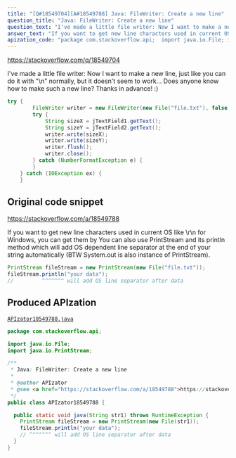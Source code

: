 ```yaml
---
title: "[Q#18549704][A#18549788] Java: FileWriter: Create a new line"
question_title: "Java: FileWriter: Create a new line"
question_text: "I've made a little file writer: Now I want to make a new line, just like you can do it with \"\\n\" normally, but it doesn't seem to work... Does anyone know how to make such a new line? Thanks in advance! :)"
answer_text: "If you want to get new line characters used in current OS like \\r\\n for Windows, you can get them by You can also use PrintStream and its println method which will add OS dependent line separator at the end of your string automatically (BTW System.out is also instance of PrintStream)."
apization_code: "package com.stackoverflow.api;  import java.io.File; import java.io.PrintStream;  /**  * Java: FileWriter: Create a new line  *  * @author APIzator  * @see <a href=\"https://stackoverflow.com/a/18549788\">https://stackoverflow.com/a/18549788</a>  */ public class APIzator18549788 {    public static void java(String str1) throws RuntimeException {     PrintStream fileStream = new PrintStream(new File(str1));     fileStream.println(\"your data\");     // ^^^^^^^ will add OS line separator after data   } }"
---
```


https://stackoverflow.com/q/18549704

I&#x27;ve made a little file writer:
Now I want to make a new line, just like you can do it with &quot;\n&quot; normally, but it doesn&#x27;t seem to work...
Does anyone know how to make such a new line?
Thanks in advance! :)


```java
try {
        FileWriter writer = new FileWriter(new File("file.txt"), false);
        try {
            String sizeX = jTextField1.getText();
            String sizeY = jTextField2.getText();
            writer.write(sizeX);
            writer.write(sizeY);
            writer.flush();
            writer.close();
        } catch (NumberFormatException e) {
        }
    } catch (IOException ex) {
    }
```


## Original code snippet

https://stackoverflow.com/a/18549788

If you want to get new line characters used in current OS like \r\n for Windows, you can get them by
You can also use PrintStream and its println method which will add OS dependent line separator at the end of your string automatically
(BTW System.out is also instance of PrintStream).

```java
PrintStream fileStream = new PrintStream(new File("file.txt"));
fileStream.println("your data");
//         ^^^^^^^ will add OS line separator after data
```

## Produced APIzation

[`APIzator18549788.java`](https://github.com/pasqualesalza/apization-temp-data/raw/master/apizations/java/APIzator18549788.java)

```java
package com.stackoverflow.api;

import java.io.File;
import java.io.PrintStream;

/**
 * Java: FileWriter: Create a new line
 *
 * @author APIzator
 * @see <a href="https://stackoverflow.com/a/18549788">https://stackoverflow.com/a/18549788</a>
 */
public class APIzator18549788 {

  public static void java(String str1) throws RuntimeException {
    PrintStream fileStream = new PrintStream(new File(str1));
    fileStream.println("your data");
    // ^^^^^^^ will add OS line separator after data
  }
}

```
